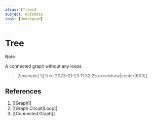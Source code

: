 ```yaml
---
alias: [Trees]
subject: Automata
tags: [undergrad]
---
```

# Tree

>[!note]
> A connected graph without any loops

> [!example]
> ![[Tree 2023-01-23 11.32.25.excalidraw|center|600]]

## References
1. [[Graph]]
2. [[Graph Circuit|Loop]]
3. [[Connected Graph]]